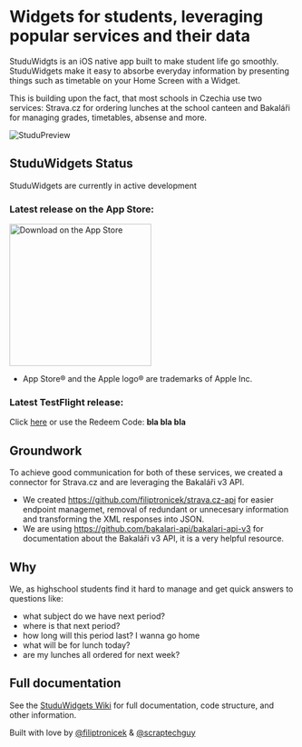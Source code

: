 # Widgets for students, leveraging popular services and their data

StuduWidgts is an iOS native app built to make student life go smoothly. StuduWidgets make it easy to absorbe everyday information by presenting things such as timetable on your Home Screen with a Widget.

This is building upon the fact, that most schools in Czechia use two services: Strava.cz for ordering lunches at the school canteen and Bakaláři for managing grades, timetables, absense and more.

![StuduPreview](https://user-images.githubusercontent.com/75474651/204030271-f39dd13a-3e68-40b3-8718-2b888e8bf4d4.png)

## StuduWidgets Status 

StuduWidgets are currently in active development

### Latest release on the App Store: 

<a href="https://youtu.be/dQw4w9WgXcQ" target="_blank"> <img width="250" alt="Download on the App Store" src="https://ipfs.io/ipfs/bafkreifcn7c3ha4ae4wjf2ibtixlrncviktgqfft4kzag5znxciexh5zt4?filename=bpoouz.svg"> </a>

  - App Store® and the Apple logo® are trademarks of Apple Inc.

### Latest TestFlight release:

Click <a href="">here</a> or use the Redeem Code: <b>bla bla bla</b>

## Groundwork

To achieve good communication for both of these services, we created a connector for Strava.cz and are leveraging the Bakaláři v3 API.

- We created https://github.com/filiptronicek/strava.cz-api for easier endpoint managemet, removal of redundant or unnecesary information and transforming the XML responses into JSON.
- We are using https://github.com/bakalari-api/bakalari-api-v3 for documentation about the Bakaláři v3 API, it is a very helpful resource.


## Why

We, as highschool students find it hard to manage and get quick answers to questions like:
- what subject do we have next period?
- where is that next period?
- how long will this period last? I wanna go home
- what will be for lunch today?
- are my lunches all ordered for next week?
  
## Full documentation 

See the <a href="https://github.com/filiptronicek/StuduWidgets/wiki">StuduWidgets Wiki</a> for full documentation, code structure, and other information. 

Built with love by [@filiptronicek](https://github.com/filiptronicek) & [@scraptechguy](https://github.com/scraptechguy)

